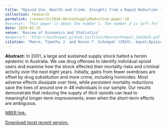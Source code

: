 ```yaml
---
title: "Opioid Use, Health and Crime: Insights from a Rapid Reduction in Heroin Supply"
collection: research
permalink: /research/2024-HeroinSupplyReduction-paper-10
#excerpt: 'This paper is about the number 1. The number 2 is left for future work.'
date: 2024-01-15
venue: 'Review of Economics and Statistics'
#paperurl: 'http://kschnepel.github.io/files/MooreSchnepel_Jan2024.pdf'
citation: 'Moore, Timothy J. and Kevin T. Schnepel (2024). &quot;Opioid Use, Health and Crime: Insights from a Rapid Reduction in Heroin Supply.&quot;  (previously circulated as <i>NBER Working Paper No. 28848</i>).'
---
```


**Abstract:** In 2001, a large and sustained supply shock halted a heroin epidemic in Australia. We use drug offenses to identify individual opioid users and examine how the shock affected their mortality risks and criminal activity over the next eight years. Initially, gains from fewer overdoses are offset by drug substitution and more crime, including homicides. Most adverse effects dissipate over time, while persistent mortality reductions save the lives of around one in 48 individuals in our sample. Our results demonstrate that reducing the supply of illicit opioids can lead to meaningful longer-term improvements, even when the short-term effects are ambiguous.

[NBER link.](https://www.nber.org/papers/w28848)

[Download most recent version.](http://kschnepel.github.io/files/MooreSchnepel_Jan2024.pdf) 


